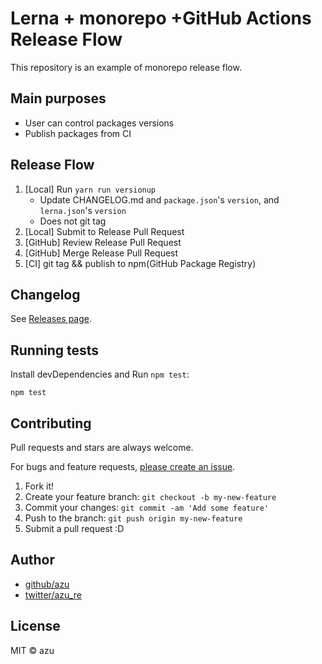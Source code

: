 # Lerna + monorepo +GitHub Actions Release Flow

This repository is an example of monorepo release flow.

## Main purposes

- User can control packages versions
- Publish packages from CI

## Release Flow

1. [Local] Run `yarn run versionup`
    - Update CHANGELOG.md and `package.json`'s `version`, and `lerna.json`'s `version`
    - Does not git tag
2. [Local] Submit to Release Pull Request
3. [GitHub] Review Release Pull Request
4. [GitHub] Merge Release Pull Request
5. [CI] git tag && publish to npm(GitHub Package Registry)

## Changelog

See [Releases page](https://github.com/azu/lerna-monorepo-github-actions-release/releases).

## Running tests

Install devDependencies and Run `npm test`:

    npm test

## Contributing

Pull requests and stars are always welcome.

For bugs and feature requests, [please create an issue](https://github.com/azu/lerna-monorepo-github-actions-release/issues).

1. Fork it!
2. Create your feature branch: `git checkout -b my-new-feature`
3. Commit your changes: `git commit -am 'Add some feature'`
4. Push to the branch: `git push origin my-new-feature`
5. Submit a pull request :D

## Author

- [github/azu](https://github.com/azu)
- [twitter/azu_re](https://twitter.com/azu_re)

## License

MIT © azu
